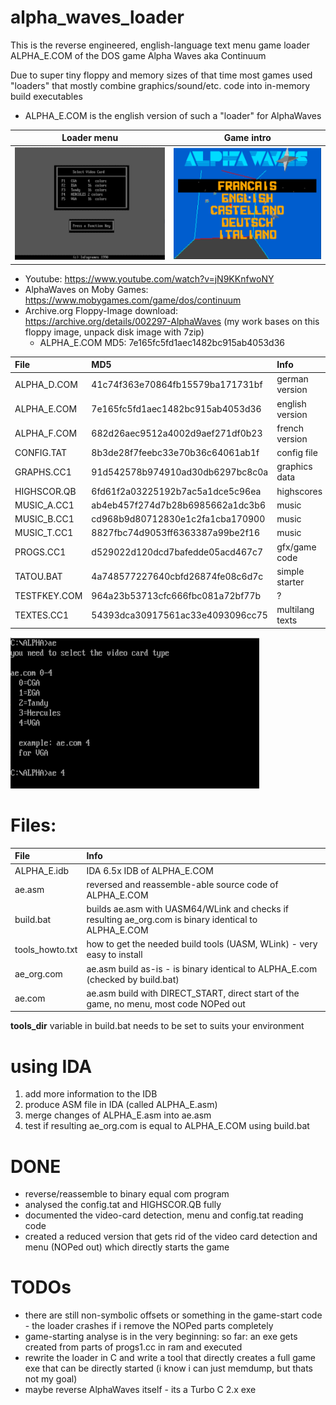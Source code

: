 # alpha_waves_loader

This is the reverse engineered, english-language text menu game loader ALPHA_E.COM of the DOS game Alpha Waves aka Continuum

Due to super tiny floppy and memory sizes of that time most games used "loaders" that mostly combine graphics/sound/etc. code into in-memory build executables
- ALPHA_E.COM is the english version of such a "loader" for AlphaWaves

Loader menu | Game intro
--- | ---
![](./images/menu.png "Menu") | ![](./images/intro.png "Intro")
 
- Youtube: https://www.youtube.com/watch?v=jN9KKnfwoNY
- AlphaWaves on Moby Games: https://www.mobygames.com/game/dos/continuum
- Archive.org Floppy-Image download: https://archive.org/details/002297-AlphaWaves (my work bases on this floppy image, unpack disk image with 7zip)
    - ALPHA_E.COM MD5: 7e165fc5fd1aec1482bc915ab4053d36

| File         | MD5                               | Info            |                                                  
| :----------- | :-------------------------------- | :-------------- |
| ALPHA_D.COM	 |  41c74f363e70864fb15579ba171731bf | german version  | 
| ALPHA_E.COM	 |  7e165fc5fd1aec1482bc915ab4053d36 | english version |
| ALPHA_F.COM	 |  682d26aec9512a4002d9aef271df0b23 | french version  |
| CONFIG.TAT	  |  8b3de28f7feebc33e70b36c64061ab1f | config file     |
| GRAPHS.CC1	  |  91d542578b974910ad30db6297bc8c0a | graphics data   |
| HIGHSCOR.QB	 |  6fd61f2a03225192b7ac5a1dce5c96ea | highscores      |
| MUSIC_A.CC1	 |  ab4eb457f274d7b28b6985662a1dc3b6 | music           |
| MUSIC_B.CC1	 |  cd968b9d80712830e1c2fa1cba170900 | music           |
| MUSIC_T.CC1	 |  8827fbc74d9053ff6363387a99be2f16 | music           |
| PROGS.CC1	   |  d529022d120dcd7bafedde05acd467c7 | gfx/game code   |
| TATOU.BAT	   |  4a748577227640cbfd26874fe08c6d7c | simple starter  |
| TESTFKEY.COM |	 964a23b53713cfc666fbc081a72bf77b | ?               |
| TEXTES.CC1	  |  54393dca30917561ac33e4093096cc75 | multilang texts |

![My loader](./images/loader.png "My loader")

# Files:

| File              | Info                                                                                                   |
| :---------------- | :----------------------------------------------------------------------------------------------------- |
| ALPHA_E.idb       | IDA 6.5x IDB of ALPHA_E.COM                                                                            |
| ae.asm            | reversed and reassemble-able source code of ALPHA_E.COM                                                |
| build.bat         | builds ae.asm with UASM64/WLink and checks if resulting ae_org.com is binary identical to ALPHA_E.COM  |
| tools_howto.txt   | how to get the needed build tools (UASM, WLink) - very easy to install                                 |
| ae_org.com        | ae.asm build as-is - is binary identical to ALPHA_E.com (checked by build.bat)                         |
| ae.com            | ae.asm build with DIRECT_START, direct start of the game, no menu, most code NOPed out                 |

 **tools_dir** variable in build.bat needs to be set to suits your environment
 
 # using IDA
 1. add more information to the IDB
 2. produce ASM file in IDA (called ALPHA_E.asm)
 3. merge changes of ALPHA_E.asm into ae.asm
 4. test if resulting ae_org.com is equal to ALPHA_E.COM using build.bat
 
 # DONE
 - reverse/reassemble to binary equal com program
 - analysed the config.tat and HIGHSCOR.QB fully
 - documented the video-card detection, menu and config.tat reading code
 - created a reduced version that gets rid of the video card detection and menu (NOPed out) which directly starts the game
 
 # TODOs
 - there are still non-symbolic offsets or something in the game-start code - the loader crashes if i remove the NOPed parts completely
 - game-starting analyse is in the very beginning: so far: an exe gets created from parts of progs1.cc in ram and executed 
 - rewrite the loader in C and write a tool that directly creates a full game exe that can be directly started (i know i can just memdump, but thats not my goal)
 - maybe reverse AlphaWaves itself - its a Turbo C 2.x exe
